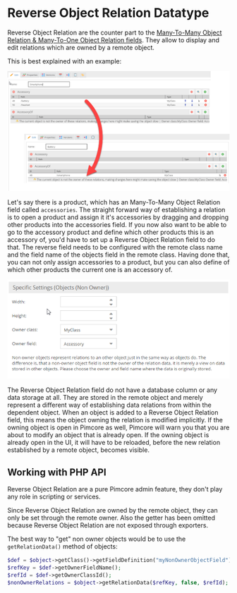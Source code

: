 # Reverse Object Relation Datatype

Reverse Object Relation are the counter part to the [Many-To-Many Object Relation & Many-To-One Object Relation fields](70_Relation_Types.md).
They allow to display and edit relations which are owned by a remote object. 

This is best explained with an example: 

![Reverse Object Relation Field](../../../img/classes-datatypes-nonownerobject1.png)

Let's say there is a product, which has an Many-To-Many Object Relation field called `accessories`. The straight forward way of establishing 
a relation is to open a product and assign it it's accessories by dragging and dropping other products into the 
accessories field. If you now also want to be able to go to the accessory product and define which other products 
this is an accessory of, you'd have to set up a Reverse Object Relation field to do that. The reverse field needs to be configured 
with the remote class name and the field name of the objects field in the remote class. Having done that, you can 
not only assign accessories to a product, but you can also define of which other products the current one is an accessory of.


![Reverse Object Relation Configuration](../../../img/classes-datatypes-nonownerobject2.png)


The Reverse Object Relation field do not have a database column or any data storage at all. They are stored in the remote object and 
merely represent a different way of establishing data relations from within the dependent object. When an object is added 
to a Reverse Object Relation field, this means the object owning the relation is modified implicitly. If the owning object is open in 
Pimcore as well, Pimcore will warn you that you are about to modify an object that is already open. If the owning
object is already open in the UI, it will have to be reloaded, before the new relation established by a remote object, 
becomes visible.


## Working with PHP API
Reverse Object Relation are a pure Pimcore admin feature, they don't play any role in scripting or services.

Since Reverse Object Relation are owned by the remote object, they can only be set through the remote owner. Also the getter 
has been omitted because Reverse Object Relation are not exposed through exporters.

The best way to "get" non owner objects would be to use the `getRelationData()` method of objects:

```php
$def = $object->getClass()->getFieldDefinition("myNonOwnerObjectField");
$refKey = $def->getOwnerFieldName();
$refId = $def->getOwnerClassId();
$nonOwnerRelations = $object->getRelationData($refKey, false, $refId);
```
